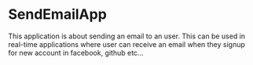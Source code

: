 # SendEmailApp

This application is about sending an email to an user. This can be used in real-time applications where user can receive an email when they signup for new account in facebook, github etc...
